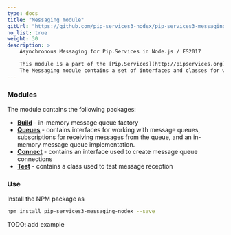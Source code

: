 ```yaml
---
type: docs
title: "Messaging module"
gitUrl: "https://github.com/pip-services3-nodex/pip-services3-messaging-nodex"
no_list: true
weight: 30
description: > 
    Asynchronous Messaging for Pip.Services in Node.js / ES2017  

    This module is a part of the [Pip.Services](http://pipservices.org) polyglot microservices toolkit.
    The Messaging module contains a set of interfaces and classes for working with message queues, as well as an in-memory message queue implementation. 
---
```


### Modules

The module contains the following packages:

- [**Build**](build) - in-memory message queue factory
- [**Queues**](queues) - contains interfaces for working with message queues, subscriptions for receiving messages from the queue, and an in-memory message queue implementation.
- [**Connect**](connect) - contains an interface used to create message queue connections
- [**Test**](test) - contains a class used to test message reception

### Use

Install the NPM package as
```bash
npm install pip-services3-messaging-nodex --save
```

TODO: add example
